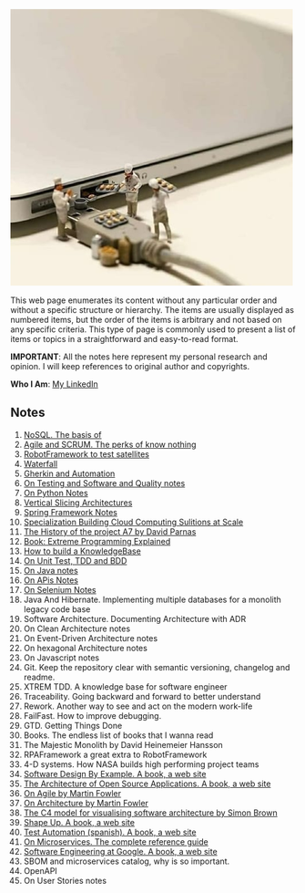 ![](images/tech_and_bread.jpeg)

This web page enumerates its content without any particular order and without a specific structure or hierarchy. The items are usually displayed as numbered items, but the order of the items is arbitrary and not based on any specific criteria. This type of page is commonly used to present a list of items or topics in a straightforward and easy-to-read format.

**IMPORTANT**: All the notes here represent my personal research and opinion. I will keep references to original author and copyrights.

**Who I Am**: [My LinkedIn](https://www.linkedin.com/in/matiasmiguez/)

## Notes

1. [NoSQL. The basis of](/pages/01.nosql_the_basis_of.md)
2. [Agile and SCRUM. The perks of know nothing](/pages/02.agile-and-scrum.md)
3. [RobotFramework to test satellites](/pages/03.robotframework-to-test-satellites.md)
4. [Waterfall](/pages/04.waterfall.md)
5. [Gherkin and Automation](pages/05.gherkin_and_automation.md)
6. [On Testing and Software and Quality notes](/pages/06.on_testing_and_software_quality_notes.md)
7. [On Python Notes](/pages/07.on_python_notes.md)
8. [Vertical Slicing Architectures](/pages/08.vertical_slicing_architectures.md)
9. [Spring Framework Notes](/pages/09.spring_framework_notes.md)
10. [Specialization Building Cloud Computing Sulitions at Scale](/pages/10.specialization_building_cloud_computing_solutions_at_scale.md)
11. [The History of the project A7 by David Parnas](/pages/11.the_history_of_the_project_A7_by_David_Parnas.md)
12. [Book: Extreme Programming Explained](/pages/12.book_extreme_programming_explained.md)
13. [How to build a KnowledgeBase](/pages/13.how_to_build_a_knowledge_base.md)
14. [On Unit Test, TDD and BDD](/pages/14.on_unit_test_tdd_and_bdd.md)
15. [On Java notes](/pages/15.on_java_notes.md)
16. [On APis Notes](/pages/16.on_rest_api_notes.md)
17. [On Selenium Notes](/pages/17.on_selenium_notes.md)
18. Java And Hibernate. Implementing multiple databases for a monolith legacy code base
19. Software Architecture. Documenting Architecture with ADR
20. On Clean Architecture notes
21. On Event-Driven Architecture notes
22. On hexagonal Architecture notes
22. On Javascript notes
23. Git. Keep the repository clear with semantic versioning, changelog and readme.
24. XTREM TDD. A knowledge base for software engineer
25. Traceability. Going backward and forward to better understand
26. Rework. Another way to see and act on the modern work-life
27. FailFast. How to improve debugging.
28. GTD. Getting Things Done
29. Books. The endless list of books that I wanna read
30. The Majestic Monolith by David Heinemeier Hansson
31. RPAFramework a great extra to RobotFramework
32. 4-D systems. How NASA builds high performing project teams
33. [Software Design By Example. A book, a web site](https://third-bit.com/sdxjs/)
34. [The Architecture of Open Source Applications. A book, a web site](http://aosabook.org/en/index.html)
35. [On Agile by Martin Fowler](https://martinfowler.com/agile.html)
36. [On Architecture by Martin Fowler](https://martinfowler.com/architecture/)
37. [The C4 model for visualising software architecture by Simon Brown](https://c4model.com/)
38. [Shape Up. A book, a web site](https://basecamp.com/shapeup)
39. [Test Automation (spanish). A book, a web site](https://nicopaez.gitbook.io/test-automation/)
40. [On Microservices. The complete reference guide](https://microservices.io/)
41. [Software Engineering at Google. A book, a web site](https://abseil.io/resources/swe-book)
42. SBOM and microservices catalog, why is so important.
43. OpenAPI
44. On User Stories notes
